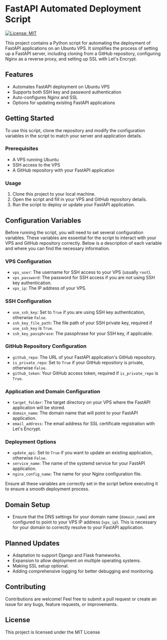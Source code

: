 # FastAPI Automated Deployment Script

[![License: MIT](https://img.shields.io/badge/License-MIT-yellow.svg)](https://opensource.org/licenses/MIT)

This project contains a Python script for automating the deployment of FastAPI applications on an Ubuntu VPS. It simplifies the process of setting up a FastAPI server, including cloning from a GitHub repository, configuring Nginx as a reverse proxy, and setting up SSL with Let's Encrypt.

## Features

- Automates FastAPI deployment on Ubuntu VPS
- Supports both SSH key and password authentication
- Auto-configures Nginx and SSL
- Options for updating existing FastAPI applications

## Getting Started

To use this script, clone the repository and modify the configuration variables in the script to match your server and application details.

### Prerequisites

- A VPS running Ubuntu
- SSH access to the VPS
- A GitHub repository with your FastAPI application

### Usage

1. Clone this project to your local machine.
2. Open the script and fill in your VPS and GitHub repository details.
3. Run the script to deploy or update your FastAPI application.

## Configuration Variables

Before running the script, you will need to set several configuration variables. These variables are essential for the script to interact with your VPS and GitHub repository correctly. Below is a description of each variable and where you can find the necessary information.

### VPS Configuration

- `vps_user`: The username for SSH access to your VPS (usually `root`).
- `vps_password`: The password for SSH access if you are not using SSH key authentication.
- `vps_ip`: The IP address of your VPS.

### SSH Configuration

- `use_ssh_key`: Set to `True` if you are using SSH key authentication, otherwise `False`.
- `ssh_key_file_path`: The file path of your SSH private key, required if `use_ssh_key` is `True`.
- `ssh_key_passphrase`: The passphrase for your SSH key, if applicable.

### GitHub Repository Configuration

- `github_repo`: The URL of your FastAPI application's GitHub repository.
- `is_private_repo`: Set to `True` if your GitHub repository is private, otherwise `False`.
- `github_token`: Your GitHub access token, required if `is_private_repo` is `True`.

### Application and Domain Configuration

- `target_folder`: The target directory on your VPS where the FastAPI application will be stored.
- `domain_name`: The domain name that will point to your FastAPI application.
- `email_address`: The email address for SSL certificate registration with Let's Encrypt.

### Deployment Options

- `update_api`: Set to `True` if you want to update an existing application, otherwise `False`.
- `service_name`: The name of the systemd service for your FastAPI application.
- `nginx_config_name`: The name for your Nginx configuration file.

Ensure all these variables are correctly set in the script before executing it to ensure a smooth deployment process.


## Domain Setup

- Ensure that the DNS settings for your domain name (`domain_name`) are configured to point to your VPS IP address (`vps_ip`). This is necessary for your domain to correctly resolve to your FastAPI application.


## Planned Updates

- Adaptation to support Django and Flask frameworks.
- Expansion to allow deployment on multiple operating systems.
- Making SSL setup optional.
- Adding comprehensive logging for better debugging and monitoring.

## Contributing

Contributions are welcome! Feel free to submit a pull request or create an issue for any bugs, feature requests, or improvements.

## License

This project is licensed under the MIT License
